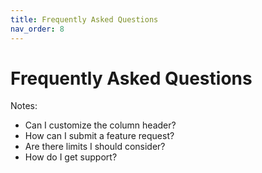 ```yaml
---
title: Frequently Asked Questions
nav_order: 8
---
```


# Frequently Asked Questions

Notes:
- Can I customize the column header?
- How can I submit a feature request?
- Are there limits I should consider?
- How do I get support?
